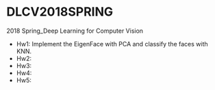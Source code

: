 # DLCV2018SPRING
2018 Spring_Deep Learning for Computer Vision

* Hw1: Implement the EigenFace with PCA and classify the faces with KNN. 
* Hw2:
* Hw3:
* Hw4:
* Hw5:
